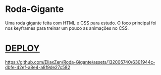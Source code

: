 # Roda-Gigante
Uma roda gigante feita com HTML e CSS para estudo. O foco principal foi nos keyframes para treinar um pouco as animações no CSS.
# <a href="">DEPLOY</a>
 https://github.com/EliaxZen/Roda-Gigante/assets/132005740/6301944c-dbfe-42ef-a8e4-a8f9de27c582

